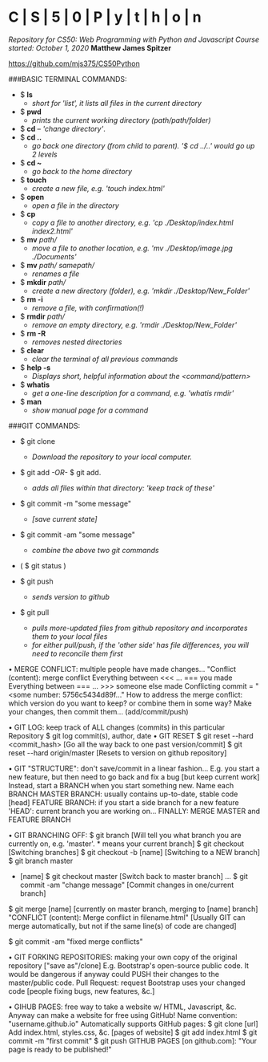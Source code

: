 # C | S | 5 | 0 | P | y | t | h | o | n
*Repository for CS50: Web Programming with Python and Javascript*
*Course started: October 1, 2020*
**Matthew James Spitzer**

https://github.com/mjs375/CS50Python

###BASIC TERMINAL COMMANDS:
- $ **ls**
    - *short for 'list', it lists all files in the current directory*
- $ **pwd**
    - *prints the current working directory (path/path/folder)*
- $ **cd** *<repository name>*
    – *'change directory'*.
- $ **cd ..**
    - *go back one directory (from child to parent). '$ cd ../..' would go up 2 levels*
- $ **cd ~**
    - *go back to the home directory*
- $ **touch** *<filename>*
    - *create a new file, e.g. 'touch index.html'*
- $ **open** *<filename>*
    - *open a file in the directory*
- $ **cp** *<filename> <newfilename>*
    - *copy a file to another directory, e.g. 'cp ./Desktop/index.html index2.html'*
- $ **mv** *path/<filename>*
    - *move a file to another location, e.g. 'mv ./Desktop/image.jpg ./Documents'*
- $ **mv** *path/<filename> samepath/<filename>*
    - *renames a file*
- $ **mkdir** *path/<directory>*
    - *create a new directory (folder), e.g. 'mkdir ./Desktop/New_Folder'*
- $ **rm -i** *<filename>*
    - *remove a file, with confirmation(!)*
- $ **rmdir** *path/<directory>*
    - *remove an empty directory, e.g. 'rmdir ./Desktop/New_Folder'*
- $ **rm -R** *<directory>*
    - *removes nested directories*
- $ **clear**
    - *clear the terminal of all previous commands*
- $ **help -s** *<command>*
    - *Displays short, helpful information about the <command/pattern>*
- $ **whatis** *<command>*
    - *get a one-line description for a command, e.g. 'whatis rmdir'*
- $ **man** *<command>*
    - *show manual page for a command*



###GIT COMMANDS:
- $ git clone <repository url>
    - *Download the repository to your local computer.*


- $ git add <filename> *-OR-* $ git add.   
    - *adds all files within that directory: 'keep track of these'*
- $ git commit -m "some message"
    - *[save current state]*
- $ git commit -am "some message"
    - *combine the above two git commands*
- ( $ git status )
- $ git push
    - *sends version to github*
- $ git pull
    - *pulls more-updated files from github repository and incorporates them to your local files*
    - *for either pull/push, if the 'other side' has file differences, you will need to reconcile them first*




• MERGE CONFLICT: multiple people have made changes...
   "Conflict (content): merge conflict
   Everything between <<< ... === you made
   Everything between === ... >>> someone else made
   Conflicting commit = "<some number: 5756c5434d89f..."
 How to address the merge conflict: which version do you want to keep? or combine them in some way?
   Make your changes, then commit them... (add/commit/push)


• GIT LOG: keep track of ALL changes (commits) in this particular Repository
  $ git log
    commit(s), author, date
• GIT RESET
   $ git reset --hard <commit_hash> [Go all the way back to one past version/commit]
   $ git reset --hard origin/master [Resets to version on github repository]

• GIT "STRUCTURE": don't save/commit in a linear fashion...
  E.g. you start a new feature, but then need to go back and fix a bug [but keep current work]
     Instead, start a BRANCH when you start something new. Name each BRANCH
     MASTER BRANCH: usually contains up-to-date, stable code [head]
     FEATURE BRANCH: if you start a side branch for a new feature
        'HEAD': current branch you are working on...
    FINALLY: MERGE MASTER and FEATURE BRANCH

• GIT BRANCHING OFF:
$ git branch
   [Will tell you what branch you are currently on, e.g. 'master'. * means your current branch]
$ git checkout            [Switching branches]
$ git checkout -b [name]  [Switching to a NEW branch]
$ git branch
     master
   * [name]
$ git checkout master   [Switch back to master branch]
...
$ git commit -am "change message" [Commit changes in one/current branch]

$ git merge [name]  [currently on master branch, merging to [name] branch]
   "CONFLICT (content): Merge conflict in filename.html" [Usually GIT can merge automatically, but not if the same line(s) of code are changed]
   <!-- -->
$ git commit -am "fixed merge conflicts"


• GIT FORKING REPOSITORIES: making your own copy of the original repository ["save as"/clone]
   E.g. Bootstrap's open-source public code. It would be dangerous if anyway could PUSH their changes to the master/public code.
   Pull Request: request Bootstrap uses your changed code [people fixing bugs, new features, &c.]

• GIHUB PAGES: free way to take a website w/ HTML, Javascript, &c.
   Anyway can make a website for free using GitHub!
   Name convention: "username.github.io"
      Automatically supports GitHub pages:
      $ git clone [url]
         Add index.html, styles.css, &c. [pages of website]
      $ git add index.html
      $ git commit -m "first commit"
      $ git push
      GITHUB PAGES [on github.com]: "Your page is ready to be published!"
